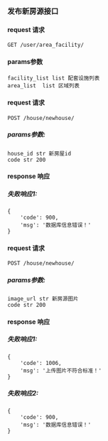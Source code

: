 ### 发布新房源接口

#### request 请求
    GET /user/area_facility/

#### params参数
    facility_list list 配套设施列表
    area_list  list 区域列表



#### request 请求
    POST /house/newhouse/

##### params参数:
    house_id str 新房屋id
    code str 200


#### response 响应


##### 失败响应1:
    {
        'code': 900,
        'msg': '数据库信息错误！'
    }




#### request 请求
    POST /house/newhouse/

##### params参数:
    image_url str 新房源图片
    code str 200

#### response 响应


##### 失败响应1:
    {
        'code': 1006,
        'msg': '上传图片不符合标准！'
    }

##### 失败响应2:
    {
        'code': 900,
        'msg': '数据库信息错误！'
    }

